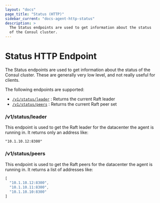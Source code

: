 ```yaml
---
layout: "docs"
page_title: "Status (HTTP)"
sidebar_current: "docs-agent-http-status"
description: >
  The Status endpoints are used to get information about the status
  of the Consul cluster.
---
```


# Status HTTP Endpoint

The Status endpoints are used to get information about the status
of the Consul cluster. These are generally very low level, and not really
useful for clients.

The following endpoints are supported:

* [`/v1/status/leader`](#status_leader) : Returns the current Raft leader
* [`/v1/status/peers`](#status_peers) : Returns the current Raft peer set

### <a name="status_leader"></a> /v1/status/leader

This endpoint is used to get the Raft leader for the datacenter
the agent is running in. It returns only an address like:

```text
"10.1.10.12:8300"
```

### <a name="status_peers"></a> /v1/status/peers

This endpoint is used to get the Raft peers for the datacenter
the agent is running in. It returns a list of addresses like:

```javascript
[
  "10.1.10.12:8300",
  "10.1.10.11:8300",
  "10.1.10.10:8300"
]
```
